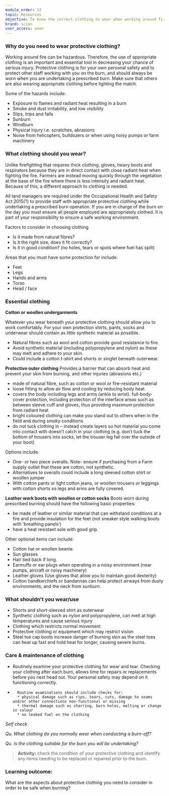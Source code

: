```yaml
---
module_order: 12
topic: Resources
objective: To know the correct clothing to wear when working around fire to prevent injury or harm to personal health.
brand: scion
user_access: anon
---
```

### Why do you need to wear protective clothing?

Working around fire can be hazardous. Therefore, the use of appropriate clothing is an important and essential tool in decreasing your chance of serious injury.
Protective clothing is for your own personal safety and to protect other staff working with you on the burn, and should always be worn when you are undertaking a prescribed burn. Make sure that others are also wearing appropriate clothing before lighting the match.

Some of the hazards include:
* Exposure to flames and radiant heat resulting in a burn
* Smoke and dust irritability, and low visibility
* Slips, trips and falls
* Sunburn
* Windburn
* Physical injury i.e. scratches, abrasions 
* Noise from helicopters, bulldozers or when using noisy pumps or farm machinery

### What clothing should you wear?

Unlike firefighting that requires thick clothing, gloves, heavy boots and respirators because they are in direct contact with close radiant heat when fighting the fire. Farmers are instead moving quickly through the vegetation at the base of the fire where there is less intensity and radiant heat. Because of this, a different approach to clothing is needed.

All land managers are required under the Occupational Health and Safety Act 2015(?) to provide staff with appropriate protective clothing while undertaking a prescribed burn operation. If you are in charge of the burn on the day you must ensure all people employed are appropriately clothed. It is part of your responsibility to ensure a safe working environment.

Factors to consider in choosing clothing 
* Is it made from natural fibres?
* Is it the right size, does it fit correctly?
* Is it in good condition? (no holes, tears or spots where fuel has spilt)

Areas that you must have some protection for include:
* Feet 
* Legs
* Hands and arms
* Torso
* Head / face

### Essential clothing

**Cotton or woollen undergarments** 

Whatever you wear beneath your protective clothing should allow you to work comfortably. For your own protection shirts, pants, socks and underwear should contain as little synthetic material as possible. 
*	Natural fibres such as wool and cotton provide good resistance to fire.
*	Avoid synthetic material (including polypropylene and nylon) as these may melt and adhere to your skin. 
*	Could include a cotton t-shirt and shorts or singlet beneath outerwear.

**Protective outer clothing** 
Provides a barrier that can absorb heat and prevent your skin from burning, and other injuries (abrasions etc.)
*	made of natural fibre, such as cotton or wool or fire-resistant material
*	loose fitting to allow air flow and cooling by reducing body heat. 
*	covers the body including legs and arms (ankle to wrist). full-body-cover protection, including protection of the interface areas such as between sleeve cuff and gloves, thus providing maximum protection from radiant heat
*	bright coloured clothing can make you stand out to others when in the field and during smoky conditions
*	do not tuck clothing in – instead create layers so hot material you come into contact with doesn’t catch in your clothing (e.g. don’t tuck the bottom of trousers into socks, let the trouser leg fall over the outside of your boot)

Options include:
*	One- or two piece overalls. Note- ensure if purchasing from a Farm supply outlet that these are cotton, not synthetic.
*	Alternatives to overalls could include a long sleeved cotton shirt or woollen jumper
*	With cotton pants or light cotton jeans, or woollen trousers or leggings with cotton shorts so legs and arms are fully covered. 

**Leather work boots with woollen or cotton socks**
Boots worn during prescribed burning should have the following basic properties:
*	be made of leather or similar material that can withstand conditions at a fire and provide insulation for the feet (not sneaker style walking boots with ‘breathing panels’)
*	have a heat resistant sole with good grip.

Other optional items can include:
*	Cotton hat or woollen beanie.
*	Sun glasses
*	Hair tied back if long.
*	Earmuffs or ear plugs when operating in a noisy environment (near pumps, aircraft or noisy machinery)
*	Leather gloves (Use gloves that allow you to maintain good dexterity)
*	Cotton handkerchiefs or bandannas can help protect airways from dusty environments, and the neck from sunburn.

### What shouldn’t you wear/use

* 	Shorts and short-sleeved shirt as outerwear
* 	Synthetic clothing such as nylon and polypropylene, can melt at high temperatures and cause serious injury
* 	Clothing which restricts normal movement
* 	Protective clothing or equipment which may restrict vision
* 	Steel toe cap boots increase danger of burning skin as the steel toes can heat up fast and hold heat for longer, causing severe burns.


### Care & maintenance of clothing

* 	Routinely examine your protective clothing for wear and tear. Checking your clothing after each burn, allows time for repairs or replacements before you next head out. Your personal safety may depend on it functioning correctly.   
*       Routine examinations should include checks for:
        * physical damage such as rips, tears, cuts, damage to seams and/or other connections non-functional or missing
        * thermal damage such as charring, burn holes, melting or change in colour
        * no leaked fuel on the clothing

_Self check_


_Qu. What clothing do you normally wear when conducting a burn-off?_

_Qu. Is the clothing suitable for the burn you will be undertaking?_

>__Activity:__  check the condition of your protective clothing and identify any items needing to be replaced or repaired prior to the burn.

### Learning outcome: 

What are the aspects about protective clothing you need to consider in order to be safe when burning?
